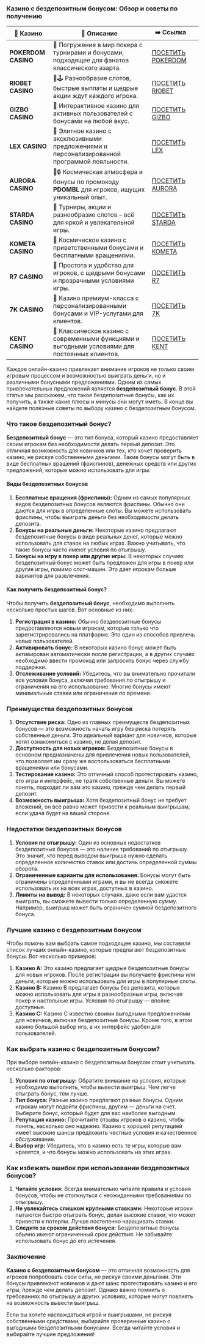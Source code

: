 ### Казино с бездепозитным бонусом: Обзор и советы по получению
| 🎰 Казино           | 📜 Описание                                                                                       | ➡️ Ссылка                                                                                          |   |
| ------------------- | ------------------------------------------------------------------------------------------------- | -------------------------------------------------------------------------------------------------- | - |
| **POKERDOM CASINO** | 🎲 Погружение в мир покера с турнирами и бонусами, подходящее для фанатов классического азарта.   | [ПОСЕТИТЬ POKERDOM](https://brandplay.link/FwVc4f)                                                 |   |
| **RIOBET CASINO**   | 🌟🕹️ Разнообразие слотов, быстрые выплаты и щедрые акции ждут каждого игрока.                    | [ПОСЕТИТЬ RIOBET](https://brandplay.link/TnjsxFvH)                                                 |   |
| **GIZBO CASINO**    | 🚀 Интерактивное казино для активных пользователей с бонусами на любой вкус.                      | [ПОСЕТИТЬ GIZBO](https://brandplay.link/rvzLrVLp)                                                  |   |
| **LEX CASINO**      | 🎰 Элитное казино с эксклюзивными предложениями и персонализированной программой лояльности.      | [ПОСЕТИТЬ LEX](https://brandplay.link/VMqNXPFs)                                                    |   |
| **AURORA CASINO**   | 🌌🔒 Космическая атмосфера и бонусы по промокоду **PDOMBL** для игроков, ищущих уникальный опыт. | [ПОСЕТИТЬ AURORA](https://10trafic-stat2.com/click/668546556bcc6313411604bc/6766/13031/subaccount) |   |
| **STARDA CASINO**   | 🌠 Турниры, акции и разнообразие слотов – всё для яркой и увлекательной игры.                     | [ПОСЕТИТЬ STARDA](https://brandplay.link/HDcDrxLk)                                                 |   |
| **KOMETA CASINO**   | 💫 Космическое казино с приветственными бонусами и бесплатными вращениями.                        | [ПОСЕТИТЬ KOMETA](https://brandplay.link/jHzFFYGv)                                                 |   |
| **R7 CASINO**       | 🎯 Простота и удобство для игроков, с щедрыми бонусами и прозрачными условиями игры.              | [ПОСЕТИТЬ R7](https://brandplay.link/dByFXP7h)                                                     |   |
| **7K CASINO**       | 💎 Казино премиум-класса с персонализированными бонусами и VIP-услугами для клиентов.             | [ПОСЕТИТЬ 7K](https://brandplay.link/dd46bNgD)                                                     |   |
| **KENT CASINO**     | 🎲 Классическое казино с современными функциями и выгодными условиями для постоянных клиентов.    | [ПОСЕТИТЬ KENT](https://brandplay.link/XRH1g6Vb)      
Каждое онлайн-казино привлекает внимание игроков не только своим игровым процессом и возможностью выиграть деньги, но и различными бонусными предложениями. Одним из самых привлекательных предложений является **бездепозитный бонус**. В этой статье мы расскажем, что такое бездепозитные бонусы, как их получить, а также какие плюсы и минусы они могут иметь. В конце вы найдете полезные советы по выбору казино с бездепозитным бонусом.





### Что такое бездепозитный бонус?

**Бездепозитный бонус** — это тип бонуса, который казино предоставляет своим игрокам без необходимости делать первый депозит. Это отличная возможность для новичков или тех, кто хочет проверить казино, не рискуя собственными деньгами. Такие бонусы могут быть в виде бесплатных вращений (фриспинов), денежных средств или других предложений, которые можно использовать для игры.

#### Виды бездепозитных бонусов

1. **Бесплатные вращения (фриспины):** Одним из самых популярных видов бездепозитных бонусов являются фриспины. Обычно они даются для игры в определенные слоты. Вы можете использовать фриспины, чтобы выиграть деньги без необходимости делать депозита.
2. **Бонусы на реальные деньги:** Некоторые казино предлагают бездепозитные бонусы в виде реальных денег, которые можно использовать для ставок на любых играх. Важно учитывать, что такие бонусы часто имеют условия по отыгрышу.
3. **Бонусы на игру в покер или другие игры:** В некоторых случаях бездепозитный бонус может быть предложен для игры в покер или другие игры, помимо слот-машин. Это дает игрокам больше вариантов для развлечения.

#### Как получить бездепозитный бонус?

Чтобы получить **бездепозитный бонус**, необходимо выполнить несколько простых шагов. Вот основные из них:

1. **Регистрация в казино:** Обычно бездепозитные бонусы предоставляются новым игрокам, которые только что зарегистрировались на платформе. Это один из способов привлечь новых пользователей.
2. **Активировать бонус:** В некоторых казино бонус может быть активирован автоматически после регистрации, а в других случаях необходимо ввести промокод или запросить бонус через службу поддержки.
3. **Отслеживание условий:** Убедитесь, что вы внимательно прочитали все условия бонуса, включая требования по отыгрышу и ограничения на его использование. Многие бонусы имеют минимальные ставки или ограничения по времени.

### Преимущества бездепозитных бонусов

1. **Отсутствие риска:** Одно из главных преимуществ бездепозитных бонусов — это возможность начать игру без риска потерять собственные деньги. Это идеальный вариант для новичков, которые хотят ознакомиться с казино, не делая депозит.
2. **Доступность для новых игроков:** Бездепозитные бонусы в основном предназначены для привлечения новых пользователей, что позволяет им сразу же воспользоваться бесплатными вращениями или бонусами.
3. **Тестирование казино:** Это отличный способ протестировать казино, его игры и интерфейс, не тратя собственные деньги. Вы можете понять, подходит ли вам это казино, прежде чем делать первый депозит.
4. **Возможность выигрыша:** Хотя бездепозитный бонус не требует вложений, он все равно может привести к реальным выигрышам, если удача будет на вашей стороне.

### Недостатки бездепозитных бонусов

1. **Условия по отыгрышу:** Один из основных недостатков бездепозитных бонусов — это наличие требований по отыгрышу. Это значит, что перед выводом выигрыша нужно сделать определенное количество ставок или достичь определенной суммы оборота.
2. **Ограниченные варианты для использования:** Бонусы могут быть ограничены определенными играми, и вы не всегда сможете использовать их на всех играх, доступных в казино.
3. **Лимиты на вывод:** В некоторых случаях, даже если вам удастся выиграть, вы сможете вывести только определенную сумму. Например, выигрыш может быть ограничен суммой бездепозитного бонуса.

### Лучшие казино с бездепозитным бонусом

Чтобы помочь вам выбрать самое подходящее казино, мы составили список лучших онлайн-казино, которые предлагают бездепозитные бонусы. Вот несколько примеров:

1. **Казино A:** Это казино предлагает щедрые бездепозитные бонусы для новых игроков. После регистрации вы получаете фриспины или деньги, которые можно использовать для игры в популярные слоты.
2. **Казино B:** Казино B предлагает бонусы без депозита, которые можно использовать для игры в разнообразные игры, включая покер и настольные игры. Условия по отыгрышу — вполне доступные.
3. **Казино C:** Казино C известно своими выгодными предложениями для новичков, включая бездепозитные бонусы. Кроме того, в этом казино большой выбор игр, а их интерфейс удобен для пользователей.

### Как выбрать казино с бездепозитным бонусом?

При выборе онлайн-казино с бездепозитным бонусом стоит учитывать несколько факторов:

1. **Условия по отыгрышу:** Обратите внимание на условия, которые необходимо выполнить, чтобы вывести выигрыш. Чем легче отыграть бонус, тем лучше.
2. **Тип бонуса:** Разные казино предлагают разные бонусы. Одним игрокам могут подойти фриспины, другим — деньги на счет. Выберите бонус, который будет для вас наиболее выгодным.
3. **Репутация казино:** Прочитайте отзывы игроков о казино, чтобы понять, насколько оно надежно. Казино с хорошей репутацией имеет высокие шансы предложить честные условия и качественное обслуживание.
4. **Выбор игр:** Убедитесь, что в казино есть те игры, которые вам нравятся, и что бонусы можно использовать на этих играх.

### Как избежать ошибок при использовании бездепозитных бонусов?

1. **Читайте условия:** Всегда внимательно читайте правила и условия бонусов, чтобы не столкнуться с неожиданными требованиями по отыгрышу.
2. **Не увлекайтесь слишком крупными ставками:** Некоторые игроки пытаются быстро отыграть бонус, делая высокие ставки, что может привести к потерям. Лучше постепенно наращивать ставки.
3. **Следите за сроком действия бонуса:** Бездепозитные бонусы обычно имеют ограниченный срок действия. Не забывайте использовать бонус до его истечения.

### Заключение

**Казино с бездепозитным бонусом** — это отличная возможность для игроков попробовать свои силы, не рискуя своими деньгами. Эти бонусы привлекают новичков и дают шанс протестировать казино и его игры, прежде чем делать депозит. Однако важно помнить о требованиях по отыгрышу и других условиях, которые могут повлиять на возможность вывести выигрыш.

Если вы хотите наслаждаться игрой и выигрышами, не рискуя собственными средствами, выбирайте проверенные казино с выгодными бездепозитными бонусами. Всегда читайте условия и выбирайте лучшие предложения!
